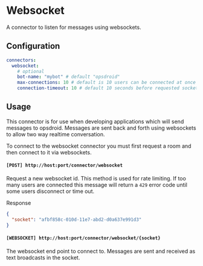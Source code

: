# Websocket

A connector to listen for messages using websockets.

## Configuration

```yaml
connectors:
  websocket:
    # optional
    bot-name: "mybot" # default "opsdroid"
    max-connections: 10 # default is 10 users can be connected at once
    connection-timeout: 10 # default 10 seconds before requested socket times out
```

## Usage

This connector is for use when developing applications which will send messages to opsdroid. Messages are sent back and forth using websockets to allow two way realtime conversation.

To connect to the websocket connector you must first request a room and then connect to it via websockets.

#### `[POST] http://host:port/connector/websocket`
Request a new websocket id. This method is used for rate limiting. If too many users are connected this message will return a `429` error code until some users disconnect or time out.

Response
```json
{
  "socket": "afbf858c-010d-11e7-abd2-d0a637e991d3"
}
```

#### `[WEBSOCKET] http://host:port/connector/websocket/{socket}`
The websocket end point to connect to. Messages are sent and received as text broadcasts in the socket.
